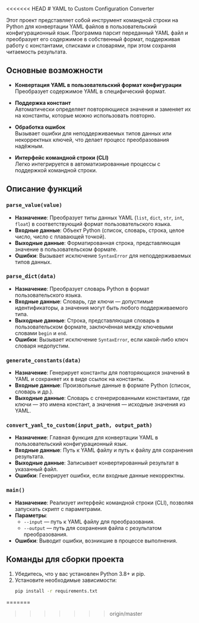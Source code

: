 <<<<<<< HEAD
    # YAML to Custom Configuration Converter

Этот проект представляет собой инструмент командной строки на Python для конвертации YAML файлов в пользовательский конфигурационный язык. Программа парсит переданный YAML файл и преобразует его содержимое в собственный формат, поддерживая работу с константами, списками и словарями, при этом сохраняя читаемость результата.

## Основные возможности

- **Конвертация YAML в пользовательский формат конфигурации**  
  Преобразует содержимое YAML в специфический формат.
  
- **Поддержка констант**  
  Автоматически определяет повторяющиеся значения и заменяет их на константы, которые можно использовать повторно.

- **Обработка ошибок**  
  Вызывает ошибки для неподдерживаемых типов данных или некорректных ключей, что делает процесс преобразования надёжным.

- **Интерфейс командной строки (CLI)**  
  Легко интегрируется в автоматизированные процессы с поддержкой командной строки.

## Описание функций

### `parse_value(value)`
- **Назначение**: Преобразует типы данных YAML (`list`, `dict`, `str`, `int`, `float`) в соответствующий формат пользовательского языка.
- **Входные данные**: Объект Python (список, словарь, строка, целое число, число с плавающей точкой).
- **Выходные данные**: Форматированная строка, представляющая значение в пользовательском формате.
- **Ошибки**: Вызывает исключение `SyntaxError` для неподдерживаемых типов данных.

### `parse_dict(data)`
- **Назначение**: Преобразует словарь Python в формат пользовательского языка.
- **Входные данные**: Словарь, где ключи — допустимые идентификаторы, а значения могут быть любого поддерживаемого типа.
- **Выходные данные**: Строка, представляющая словарь в пользовательском формате, заключённая между ключевыми словами `begin` и `end`.
- **Ошибки**: Вызывает исключение `SyntaxError`, если какой-либо ключ словаря недопустим.

### `generate_constants(data)`
- **Назначение**: Генерирует константы для повторяющихся значений в YAML и сохраняет их в виде ссылок на константы.
- **Входные данные**: Произвольные данные в формате Python (список, словарь и др.).
- **Выходные данные**: Словарь с сгенерированными константами, где ключи — это имена констант, а значения — исходные значения из YAML.

### `convert_yaml_to_custom(input_path, output_path)`
- **Назначение**: Главная функция для конвертации YAML в пользовательский конфигурационный язык.
- **Входные данные**: Путь к YAML файлу и путь к файлу для сохранения результата.
- **Выходные данные**: Записывает конвертированный результат в указанный файл.
- **Ошибки**: Генерирует ошибки, если входные данные некорректны.

### `main()`
- **Назначение**: Реализует интерфейс командной строки (CLI), позволяя запускать скрипт с параметрами.
- **Параметры**:
  - `--input` — путь к YAML файлу для преобразования.
  - `--output` — путь для сохранения файла с результатом преобразования.
- **Ошибки**: Выводит ошибки, возникшие в процессе выполнения.

## Команды для сборки проекта

1. Убедитесь, что у вас установлен Python 3.8+ и pip.
2. Установите необходимые зависимости:
   ```bash
   pip install -r requirements.txt
=======

>>>>>>> origin/master
